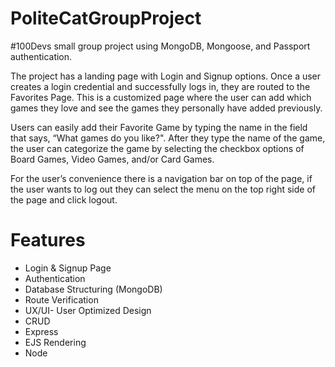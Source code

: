 # PoliteCatGroupProject
#100Devs small group project using MongoDB, Mongoose, and Passport authentication.

The project has a landing page with Login and Signup options. Once a user creates a login credential and successfully logs in, they are routed to the Favorites Page. This is a customized page where the user can add which games they love and see the games they personally have added previously. 

Users can easily add their Favorite Game by typing the name in the field that says, “What games do you like?". After they type the name of the game, the user can categorize the game by selecting the checkbox options of Board Games, Video Games, and/or Card Games.

For the user’s convenience there is a navigation bar on top of the page, if the user wants to log out they can select the menu on the top right side of the page and click logout.

# Features
- Login & Signup Page
- Authentication
- Database Structuring (MongoDB)
- Route Verification
- UX/UI- User Optimized Design  
- CRUD 
- Express
- EJS Rendering 
- Node
